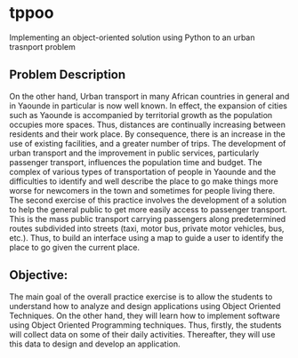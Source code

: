 # tppoo
Implementing an object-oriented solution using Python to an urban trasnport problem

## Problem Description
On the other hand, Urban transport in many African countries in general and in Yaounde in particular is now well known. In effect, the expansion of cities such as Yaounde is accompanied by territorial growth as the population occupies more spaces. Thus, distances are continually increasing between residents and their work place. By consequence, there is an increase in the use of existing facilities, and a greater number of trips. The development of urban transport and the improvement in public services, particularly passenger transport, influences the population time and budget. The complex of various types of transportation of people in Yaounde and the difficulties to identify and well describe the place to go make things more worse for newcomers in the town and sometimes for people living there. The second exercise of this practice involves the development of a solution to help the general public to get more easily access to passenger transport. This is the mass public transport carrying passengers along predetermined routes subdivided into streets (taxi, motor bus, private motor vehicles, bus, etc.). Thus, to build an interface using a map to guide a user to identify the place to go given the current place.

## Objective: 
The main goal of the overall practice exercise is to allow the students to understand how to analyze and design applications using Object Oriented Techniques. On the other hand, they will learn how to implement software using Object Oriented Programming techniques. Thus, firstly, the students will collect data on some of their daily activities. Thereafter, they will use this data to design and develop an application.
